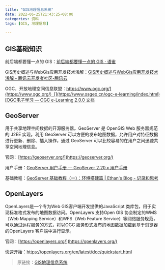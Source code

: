```yaml
---
title: "GIS地理信息系统"
date: 2022-06-25T21:43:25+08:00
categories: 资料
tags: [GIS, 地理信息]

---
```


## GIS基础知识

前后端都要懂一点的 GIS：[](https://www.yuque.com/datav/datav-cool/swteb8)[前后端都要懂一点的 GIS · 语雀](https://www.yuque.com/datav/datav-cool/swteb8)

GIS历史概述与WebGis应用开发技术浅解：[](https://cloud.tencent.com/developer/article/1484784)[GIS历史概述与WebGis应用开发技术浅解 - 腾讯云开发者社区-腾讯云](https://cloud.tencent.com/developer/article/1484784)

OGC，开放地理空间信息联盟：[](https://www.ogc.org/)[https://www.ogc.org/](https://www.ogc.org/)﻿  [](https://www.osgeo.cn/ogc-e-learning/index.html)[OGC电子学习 &mdash; OGC e-Learning 2.0.0 文档](https://www.osgeo.cn/ogc-e-learning/index.html)

## GeoServer

用于共享地理空间数据的开源服务器。GeoServer 是 OpenGIS Web 服务器规范的 J2EE 实现，利用 GeoServer 可以方便的发布地图数据，允许用户对特征数据进行更新、删除、插入操作，通过 GeoServer 可以比较容易的在用户之间迅速共享空间地理信息。

官网：[](https://geoserver.org/)[https://geoserver.org/](https://geoserver.org/)

用户手册：[](https://docs.geoserver.org/latest/zhCN/user/index.html)[GeoServer 用户手册 &#8212; GeoServer 2.20.x 用户手册](https://docs.geoserver.org/latest/zhCN/user/index.html)

基础教程：[](https://ethanblog.com/tech/installation-of-geoserver.html)[GeoServer 基础教程（一）：环境搭建篇 | Ethan&#39;s Blog - 记录和思考](https://ethanblog.com/tech/installation-of-geoserver.html)

## OpenLayers

OpenLayers是一个专为Web GIS客户端开发提供的JavaScript 类库包，用于实现标准格式发布的地图数据访问。OpenLayers 支持Open GIS 协会制定的WMS（Web Mapping Service）和WFS（Web Feature Service）等网络服务规范，可以通过远程服务的方式，将以OGC 服务形式发布的地图数据加载到基于浏览器的OpenLayers 客户端中进行显示。

官网：[](https://openlayers.org/)[https://openlayers.org/](https://openlayers.org/)

快速开始：[](https://openlayers.org/en/latest/doc/quickstart.html)https://openlayers.org/en/latest/doc/quickstart.html


> 原链接：[GIS地理信息系统](/post/GIS地理信息系统)